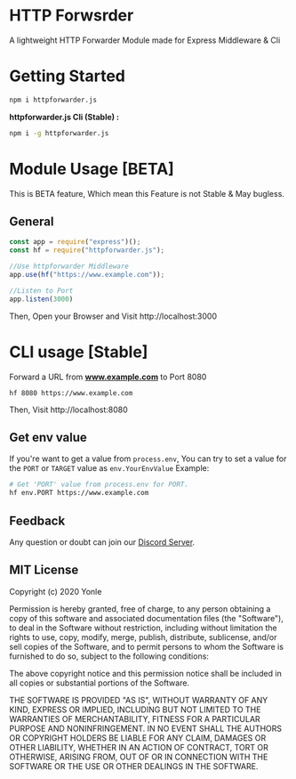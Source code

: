 # HTTP Forwsrder
A lightweight HTTP Forwarder Module made for Express Middleware & Cli

# Getting Started
```bash
npm i httpforwarder.js
```

**httpforwarder.js Cli (Stable) :**
```bash
npm i -g httpforwarder.js
```

# Module Usage [BETA]
This is BETA feature, Which mean this Feature is not Stable & May bugless. 
## General
```js
const app = require("express")();
const hf = require("httpforwarder.js");

//Use httpforwarder Middleware
app.use(hf("https://www.example.com"));

//Listen to Port
app.listen(3000)
```
Then, Open your Browser and Visit http://localhost:3000
# CLI usage [Stable]
Forward a URL from **www.example.com** to Port 8080
```
hf 8080 https://www.example.com
```
Then, Visit http://localhost:8080

## Get env value
If you're want to get a value from `process.env`, You can try to set a value for the `PORT` or `TARGET` value as `env.YourEnvValue`
Example:
```bash
# Get 'PORT' value from process.env for PORT.
hf env.PORT https://www.example.com
```
## Feedback
Any question or doubt can join our [Discord Server](https://discord.gg/9S3ZCDR).

## MIT License

Copyright (c) 2020 Yonle

Permission is hereby granted, free of charge, to any person obtaining a copy
of this software and associated documentation files (the "Software"), to deal
in the Software without restriction, including without limitation the rights
to use, copy, modify, merge, publish, distribute, sublicense, and/or sell
copies of the Software, and to permit persons to whom the Software is
furnished to do so, subject to the following conditions:

The above copyright notice and this permission notice shall be included in all
copies or substantial portions of the Software.

THE SOFTWARE IS PROVIDED "AS IS", WITHOUT WARRANTY OF ANY KIND, EXPRESS OR
IMPLIED, INCLUDING BUT NOT LIMITED TO THE WARRANTIES OF MERCHANTABILITY,
FITNESS FOR A PARTICULAR PURPOSE AND NONINFRINGEMENT. IN NO EVENT SHALL THE
AUTHORS OR COPYRIGHT HOLDERS BE LIABLE FOR ANY CLAIM, DAMAGES OR OTHER
LIABILITY, WHETHER IN AN ACTION OF CONTRACT, TORT OR OTHERWISE, ARISING FROM,
OUT OF OR IN CONNECTION WITH THE SOFTWARE OR THE USE OR OTHER DEALINGS IN THE
SOFTWARE.

